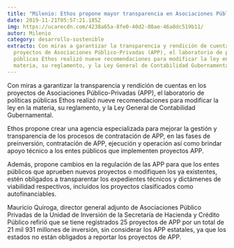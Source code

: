 ```yaml
---
title: "Milenio: Ethos propone mayor transparencia en Asociaciones Público-Privadas"
date: 2019-11-21T05:57:21.185Z
img: https://ucarecdn.com/4238a65a-8fe0-40d2-80ae-46a8dc519b11/
autor: Milenio
category: desarrollo-sostenible
extracto: Con miras a garantizar la transparencia y rendición de cuentas en los
  proyectos de Asociaciones Público-Privadas (APP), el laboratorio de políticas
  públicas Ethos realizó nueve recomendaciones para modificar la ley en la
  materia, su reglamento, y la Ley General de Contabilidad Gubernamental.
---
```

Con miras a garantizar la transparencia y rendición de cuentas en los proyectos de Asociaciones Público-Privadas (APP), el laboratorio de políticas públicas Ethos realizó nueve recomendaciones para modificar la ley en la materia, su reglamento, y la Ley General de Contabilidad Gubernamental.

Ethos propone crear una agencia especializada para mejorar la gestión y transparencia de los procesos de contratación de APP, en las fases de preinversión, contratación de APP, ejecución y operación así como brindar apoyo técnico a los entes públicos que implementen proyectos APP.

Además, propone cambios en la regulación de las APP para que los entes públicos que aprueben nuevos proyectos o modifiquen los ya existentes, estén obligados a transparentar los expedientes técnicos y dictámenes de viabilidad respectivos, incluidos los proyectos clasificados como autofinanciables.

Mauricio Quiroga, director general adjunto de Asociaciones Público Privadas de la Unidad de Inversión de la Secretaría de Hacienda y Crédito Público refirió que se tiene registrados 25 proyectos de APP por un total de 21 mil 931 millones de inversión, sin considerar los APP estatales, ya que los estados no están obligados a reportar los proyectos de APP.